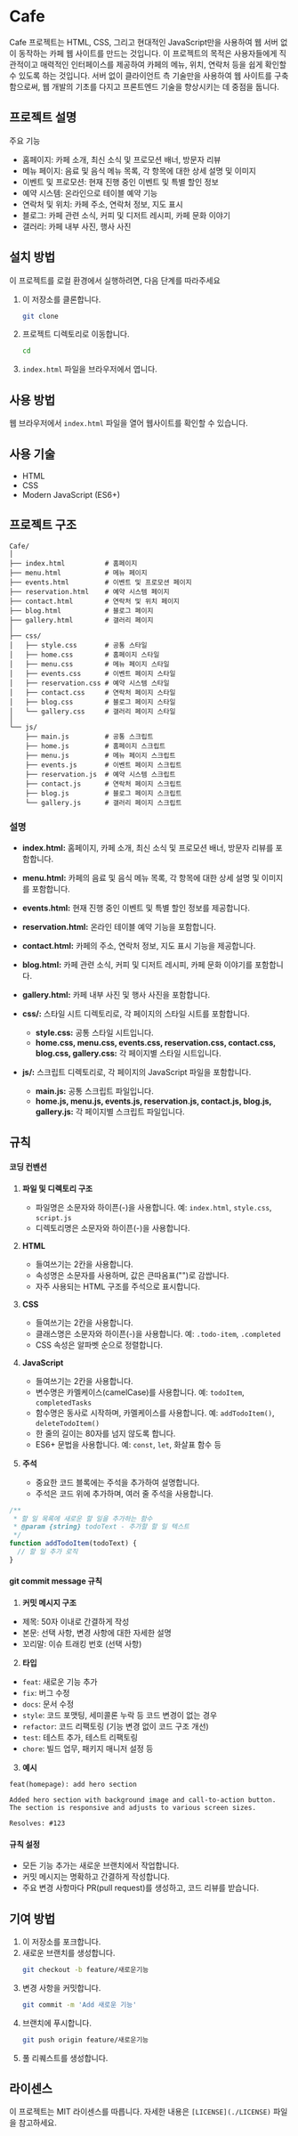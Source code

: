# Cafe

Cafe 프로젝트는 HTML, CSS, 그리고 현대적인 JavaScript만을 사용하여 웹 서버 없이 동작하는 카페 웹 사이트를 만드는 것입니다. 이 프로젝트의 목적은 사용자들에게 직관적이고 매력적인 인터페이스를 제공하여 카페의 메뉴, 위치, 연락처 등을 쉽게 확인할 수 있도록 하는 것입니다. 서버 없이 클라이언트 측 기술만을 사용하여 웹 사이트를 구축함으로써, 웹 개발의 기초를 다지고 프론트엔드 기술을 향상시키는 데 중점을 둡니다.

## 프로젝트 설명

주요 기능
- 홈페이지: 카페 소개, 최신 소식 및 프로모션 배너, 방문자 리뷰
- 메뉴 페이지: 음료 및 음식 메뉴 목록, 각 항목에 대한 상세 설명 및 이미지
- 이벤트 및 프로모션: 현재 진행 중인 이벤트 및 특별 할인 정보
- 예약 시스템: 온라인으로 테이블 예약 기능
- 연락처 및 위치: 카페 주소, 연락처 정보, 지도 표시
- 블로그: 카페 관련 소식, 커피 및 디저트 레시피, 카페 문화 이야기
- 갤러리: 카페 내부 사진, 행사 사진

## 설치 방법

이 프로젝트를 로컬 환경에서 실행하려면, 다음 단계를 따라주세요

1. 이 저장소를 클론합니다.
   ```bash
   git clone 
   ```
2. 프로젝트 디렉토리로 이동합니다.
   ```bash
   cd 
   ```
3. `index.html` 파일을 브라우저에서 엽니다.


## 사용 방법
웹 브라우저에서 `index.html` 파일을 열어 웹사이트를 확인할 수 있습니다.


## 사용 기술
- HTML
- CSS
- Modern JavaScript (ES6+)


## 프로젝트 구조

```plaintext
Cafe/
│
├── index.html          # 홈페이지
├── menu.html           # 메뉴 페이지
├── events.html         # 이벤트 및 프로모션 페이지
├── reservation.html    # 예약 시스템 페이지
├── contact.html        # 연락처 및 위치 페이지
├── blog.html           # 블로그 페이지
├── gallery.html        # 갤러리 페이지
│
├── css/
│   ├── style.css       # 공통 스타일
│   ├── home.css        # 홈페이지 스타일
│   ├── menu.css        # 메뉴 페이지 스타일
│   ├── events.css      # 이벤트 페이지 스타일
│   ├── reservation.css # 예약 시스템 스타일
│   ├── contact.css     # 연락처 페이지 스타일
│   ├── blog.css        # 블로그 페이지 스타일
│   └── gallery.css     # 갤러리 페이지 스타일
│
└── js/
    ├── main.js         # 공통 스크립트
    ├── home.js         # 홈페이지 스크립트
    ├── menu.js         # 메뉴 페이지 스크립트
    ├── events.js       # 이벤트 페이지 스크립트
    ├── reservation.js  # 예약 시스템 스크립트
    ├── contact.js      # 연락처 페이지 스크립트
    ├── blog.js         # 블로그 페이지 스크립트
    └── gallery.js      # 갤러리 페이지 스크립트
```

### 설명

- **index.html:** 홈페이지, 카페 소개, 최신 소식 및 프로모션 배너, 방문자 리뷰를 포함합니다.
- **menu.html:** 카페의 음료 및 음식 메뉴 목록, 각 항목에 대한 상세 설명 및 이미지를 포함합니다.
- **events.html:** 현재 진행 중인 이벤트 및 특별 할인 정보를 제공합니다.
- **reservation.html:** 온라인 테이블 예약 기능을 포함합니다.
- **contact.html:** 카페의 주소, 연락처 정보, 지도 표시 기능을 제공합니다.
- **blog.html:** 카페 관련 소식, 커피 및 디저트 레시피, 카페 문화 이야기를 포함합니다.
- **gallery.html:** 카페 내부 사진 및 행사 사진을 포함합니다.

- **css/:** 스타일 시트 디렉토리로, 각 페이지의 스타일 시트를 포함합니다.
  - **style.css:** 공통 스타일 시트입니다.
  - **home.css, menu.css, events.css, reservation.css, contact.css, blog.css, gallery.css:** 각 페이지별 스타일 시트입니다.

- **js/:** 스크립트 디렉토리로, 각 페이지의 JavaScript 파일을 포함합니다.
  - **main.js:** 공통 스크립트 파일입니다.
  - **home.js, menu.js, events.js, reservation.js, contact.js, blog.js, gallery.js:** 각 페이지별 스크립트 파일입니다.



## 규칙

#### 코딩 컨벤션

1. **파일 및 디렉토리 구조**
   - 파일명은 소문자와 하이픈(-)을 사용합니다. 예: `index.html`, `style.css`, `script.js`
   - 디렉토리명은 소문자와 하이픈(-)을 사용합니다.

2. **HTML**
   - 들여쓰기는 2칸을 사용합니다.
   - 속성명은 소문자를 사용하며, 값은 큰따옴표("")로 감쌉니다.
   - 자주 사용되는 HTML 구조를 주석으로 표시합니다.

3. **CSS**
   - 들여쓰기는 2칸을 사용합니다.
   - 클래스명은 소문자와 하이픈(-)을 사용합니다. 예: `.todo-item`, `.completed`
   - CSS 속성은 알파벳 순으로 정렬합니다.

4. **JavaScript**
   - 들여쓰기는 2칸을 사용합니다.
   - 변수명은 카멜케이스(camelCase)를 사용합니다. 예: `todoItem`, `completedTasks`
   - 함수명은 동사로 시작하며, 카멜케이스를 사용합니다. 예: `addTodoItem()`, `deleteTodoItem()`
   - 한 줄의 길이는 80자를 넘지 않도록 합니다.
   - ES6+ 문법을 사용합니다. 예: `const`, `let`, 화살표 함수 등

5. **주석**
   - 중요한 코드 블록에는 주석을 추가하여 설명합니다.
   - 주석은 코드 위에 추가하며, 여러 줄 주석을 사용합니다.

```javascript
/**
 * 할 일 목록에 새로운 할 일을 추가하는 함수
 * @param {string} todoText - 추가할 할 일 텍스트
 */
function addTodoItem(todoText) {
  // 할 일 추가 로직
}
```

#### git commit message 규칙

1. **커밋 메시지 구조**
- 제목: 50자 이내로 간결하게 작성
- 본문: 선택 사항, 변경 사항에 대한 자세한 설명
- 꼬리말: 이슈 트래킹 번호 (선택 사항)

2. **타입**
- `feat`: 새로운 기능 추가
- `fix`: 버그 수정
- `docs`: 문서 수정
- `style`: 코드 포맷팅, 세미콜론 누락 등 코드 변경이 없는 경우
- `refactor`: 코드 리팩토링 (기능 변경 없이 코드 구조 개선)
- `test`: 테스트 추가, 테스트 리팩토링
- `chore`: 빌드 업무, 패키지 매니저 설정 등

3. **예시**

```
feat(homepage): add hero section

Added hero section with background image and call-to-action button.
The section is responsive and adjusts to various screen sizes.

Resolves: #123
```


#### 규칙 설정
- 모든 기능 추가는 새로운 브랜치에서 작업합니다.
- 커밋 메시지는 명확하고 간결하게 작성합니다.
- 주요 변경 사항마다 PR(pull request)를 생성하고, 코드 리뷰를 받습니다.


## 기여 방법

1. 이 저장소를 포크합니다.
2. 새로운 브랜치를 생성합니다.
   ```bash
   git checkout -b feature/새로운기능
   ```
3. 변경 사항을 커밋합니다.
   ```bash
   git commit -m 'Add 새로운 기능'
   ```
4. 브랜치에 푸시합니다.
   ```bash
   git push origin feature/새로운기능
   ```
5. 풀 리퀘스트를 생성합니다.


## 라이센스

이 프로젝트는 MIT 라이센스를 따릅니다. 자세한 내용은 `[LICENSE](./LICENSE)` 파일을 참고하세요.


